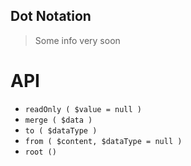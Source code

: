 Dot Notation
------------
> Some info very soon
# API
+ `readOnly ( $value = null )`
+ `merge ( $data )`
+ `to ( $dataType )`
+ `from ( $content, $dataType = null )`
+ `root ()`